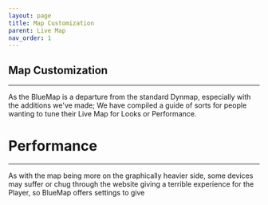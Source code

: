 ```yaml
---
layout: page
title: Map Customization
parent: Live Map
nav_order: 1
---
```


## **Map Customization**

---
As the BlueMap is a departure from the standard Dynmap, especially with the additions we've made; We have compiled a guide of sorts for people wanting to tune their Live Map for Looks or Performance.

# **Performance**

---
As with the map being more on the graphically heavier side, some devices may suffer or chug through the website giving a terrible experience for the Player, so BlueMap offers settings to give 